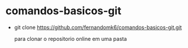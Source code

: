 # comandos-basicos-git

- git clone https://github.com/fernandomk6/comandos-basicos-git.git

    para clonar o repositorio online em uma pasta

    